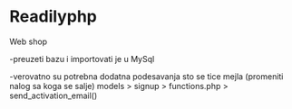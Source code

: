 # Readilyphp
Web shop

-preuzeti bazu i importovati je u MySql

-verovatno su potrebna dodatna podesavanja sto se tice mejla
(promeniti nalog sa koga se salje)
models > signup > functions.php > send_activation_email()
